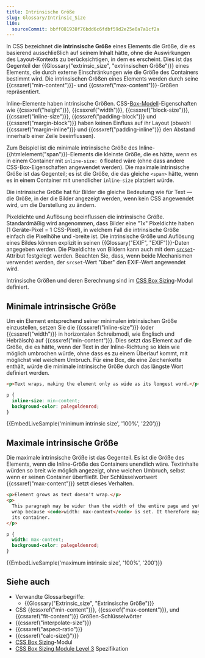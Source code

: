 ```yaml
---
title: Intrinsische Größe
slug: Glossary/Intrinsic_Size
l10n:
  sourceCommit: bbff081938f76bdd6c6fdbf59d2e25e0a7a1cf2a
---
```


In CSS bezeichnet die **intrinsische Größe** eines Elements die Größe, die es basierend ausschließlich auf seinem Inhalt hätte, ohne die Auswirkungen des Layout-Kontexts zu berücksichtigen, in dem es erscheint. Dies ist das Gegenteil der {{Glossary("extrinsic_size", "extrinsischen Größe")}} eines Elements, die durch externe Einschränkungen wie die Größe des Containers bestimmt wird. Die intrinsischen Größen eines Elements werden durch seine {{cssxref("min-content")}}- und {{cssxref("max-content")}}-Größen repräsentiert.

Inline-Elemente haben intrinsische Größen. CSS-[Box-Modell](/de/docs/Learn_web_development/Core/Styling_basics/Box_model)-Eigenschaften wie {{cssxref("height")}}, {{cssxref("width")}}, {{cssxref("block-size")}}, {{cssxref("inline-size")}}, {{cssxref("padding-block")}} und {{cssxref("margin-block")}} haben keinen Einfluss auf ihr Layout (obwohl {{cssxref("margin-inline")}} und {{cssxref("padding-inline")}} den Abstand innerhalb einer Zeile beeinflussen).

Zum Beispiel ist die minimale intrinsische Größe des Inline-{{htmlelement("span")}}-Elements die kleinste Größe, die es hätte, wenn es in einem Container mit `inline-size: 0` floated wäre (ohne dass andere CSS-Box-Eigenschaften angewendet werden). Die maximale intrinsische Größe ist das Gegenteil; es ist die Größe, die das gleiche `<span>` hätte, wenn es in einem Container mit unendlicher `inline-size` platziert würde.

Die intrinsische Größe hat für Bilder die gleiche Bedeutung wie für Text — die Größe, in der die Bilder angezeigt werden, wenn kein CSS angewendet wird, um die Darstellung zu ändern.

Pixeldichte und Auflösung beeinflussen die intrinsische Größe. Standardmäßig wird angenommen, dass Bilder eine "1x" Pixeldichte haben (1 Geräte-Pixel = 1 CSS-Pixel), in welchem Fall die intrinsische Größe einfach die Pixelhöhe und -breite ist. Die intrinsische Größe und Auflösung eines Bildes können explizit in seinen {{Glossary("EXIF", "EXIF")}}-Daten angegeben werden. Die Pixeldichte von Bildern kann auch mit dem [`srcset`](/de/docs/Web/HTML/Reference/Elements/img#srcset)-Attribut festgelegt werden. Beachten Sie, dass, wenn beide Mechanismen verwendet werden, der `srcset`-Wert "über" den EXIF-Wert angewendet wird.

Intrinsische Größen und deren Berechnung sind im [CSS Box Sizing](/de/docs/Web/CSS/CSS_box_sizing)-Modul definiert.

## Minimale intrinsische Größe

Um ein Element entsprechend seiner minimalen intrinsischen Größe einzustellen, setzen Sie die {{cssxref("inline-size")}} (oder {{cssxref("width")}} in horizontalen Schreibmodi, wie Englisch und Hebräisch) auf {{cssxref("min-content")}}. Dies setzt das Element auf die Größe, die es hätte, wenn der Text in der Inline-Richtung so klein wie möglich umbrochen würde, ohne dass es zu einem Überlauf kommt, mit möglichst viel weichem Umbruch. Für eine Box, die eine Zeichenkette enthält, würde die minimale intrinsische Größe durch das längste Wort definiert werden.

```html hidden
<p>Text wraps, making the element only as wide as its longest word.</p>
```

```css
p {
  inline-size: min-content;
  background-color: palegoldenrod;
}
```

{{EmbedLiveSample('minimum intrinsic size', '100%', '220')}}

## Maximale intrinsische Größe

Die maximale intrinsische Größe ist das Gegenteil. Es ist die Größe des Elements, wenn die Inline-Größe des Containers unendlich wäre. Textinhalte würden so breit wie möglich angezeigt, ohne weichen Umbruch, selbst wenn er seinen Container überfließt. Der Schlüsselwortwert {{cssxref("max-content")}} setzt dieses Verhalten.

```html hidden
<p>Element grows as text doesn't wrap.</p>
<p>
  This paragraph may be wider than the width of the entire page and yet it won't
  wrap because <code>width: max-content</code> is set. It therefore may overflow
  its container.
</p>
```

```css
p {
  width: max-content;
  background-color: palegoldenrod;
}
```

{{EmbedLiveSample('maximum intrinsic size', '100%', '200')}}

## Siehe auch

- Verwandte Glossarbegriffe:
  - {{Glossary("Extrinsic_size", "Extrinsische Größe")}}
- CSS {{cssxref("min-content")}}, {{cssxref("max-content")}}, und {{cssxref("fit-content")}} Größen-Schlüsselwörter
- {{cssxref("interpolate-size")}}
- {{cssxref("aspect-ratio")}}
- {{cssxref("calc-size()")}}
- [CSS Box Sizing](/de/docs/Web/CSS/CSS_box_sizing)-Modul
- [CSS Box Sizing Module Level 3](https://drafts.csswg.org/css-sizing-3/#intrinsic-sizes) Spezifikation
